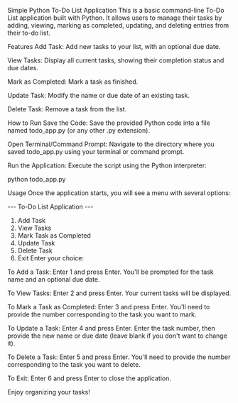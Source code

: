 Simple Python To-Do List Application
This is a basic command-line To-Do List application built with Python. It allows users to manage their tasks by adding, viewing, marking as completed, updating, and deleting entries from their to-do list.

Features
Add Task: Add new tasks to your list, with an optional due date.

View Tasks: Display all current tasks, showing their completion status and due dates.

Mark as Completed: Mark a task as finished.

Update Task: Modify the name or due date of an existing task.

Delete Task: Remove a task from the list.

How to Run
Save the Code:
Save the provided Python code into a file named todo_app.py (or any other .py extension).

Open Terminal/Command Prompt:
Navigate to the directory where you saved todo_app.py using your terminal or command prompt.

Run the Application:
Execute the script using the Python interpreter:

python todo_app.py

Usage
Once the application starts, you will see a menu with several options:

--- To-Do List Application ---
1. Add Task
2. View Tasks
3. Mark Task as Completed
4. Update Task
5. Delete Task
6. Exit
Enter your choice:

To Add a Task: Enter 1 and press Enter. You'll be prompted for the task name and an optional due date.

To View Tasks: Enter 2 and press Enter. Your current tasks will be displayed.

To Mark a Task as Completed: Enter 3 and press Enter. You'll need to provide the number corresponding to the task you want to mark.

To Update a Task: Enter 4 and press Enter. Enter the task number, then provide the new name or due date (leave blank if you don't want to change it).

To Delete a Task: Enter 5 and press Enter. You'll need to provide the number corresponding to the task you want to delete.

To Exit: Enter 6 and press Enter to close the application.

Enjoy organizing your tasks!